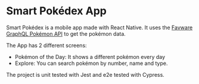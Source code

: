 # Smart Pokédex App

Smart Pokédex is a mobile app made with React Native. It uses the [Favware GraphQL Pokémon API](https://www.npmjs.com/package/@favware/graphql-pokemon) to get the pokémon data.

The App has 2 different screens:

- Pokémon of the Day: It shows a different pokémon every day
- Explore: You can search pokémon by number, name and type.

The project is unit tested with Jest and e2e tested with Cypress.
